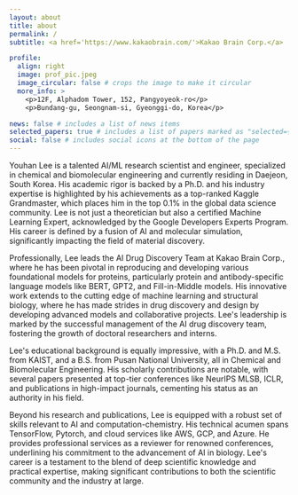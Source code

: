 ```yaml
---
layout: about
title: about
permalink: /
subtitle: <a href='https://www.kakaobrain.com/'>Kakao Brain Corp.</a>

profile:
  align: right
  image: prof_pic.jpeg
  image_circular: false # crops the image to make it circular
  more_info: >
    <p>12F, Alphadom Tower, 152, Pangyoyeok-ro</p>
    <p>Bundang-gu, Seongnam-si, Gyeonggi-do, Korea</p>

news: false # includes a list of news items
selected_papers: true # includes a list of papers marked as "selected={true}"
social: false # includes social icons at the bottom of the page
---
```


Youhan Lee is a talented AI/ML research scientist and engineer, specialized in chemical and biomolecular engineering and currently residing in Daejeon, South Korea. His academic rigor is backed by a Ph.D. and his industry expertise is highlighted by his achievements as a top-ranked Kaggle Grandmaster, which places him in the top 0.1% in the global data science community. Lee is not just a theoretician but also a certified Machine Learning Expert, acknowledged by the Google Developers Experts Program. His career is defined by a fusion of AI and molecular simulation, significantly impacting the field of material discovery.

Professionally, Lee leads the AI Drug Discovery Team at Kakao Brain Corp., where he has been pivotal in reproducing and developing various foundational models for proteins, particularly protein and antibody-specific language models like BERT, GPT2, and Fill-in-Middle models. His innovative work extends to the cutting edge of machine learning and structural biology, where he has made strides in drug discovery and design by developing advanced models and collaborative projects. Lee's leadership is marked by the successful management of the AI drug discovery team, fostering the growth of doctoral researchers and interns.

Lee's educational background is equally impressive, with a Ph.D. and M.S. from KAIST, and a B.S. from Pusan National University, all in Chemical and Biomolecular Engineering. His scholarly contributions are notable, with several papers presented at top-tier conferences like NeurIPS MLSB, ICLR, and publications in high-impact journals, cementing his status as an authority in his field.

Beyond his research and publications, Lee is equipped with a robust set of skills relevant to AI and computation-chemistry. His technical acumen spans TensorFlow, Pytorch, and cloud services like AWS, GCP, and Azure. He provides professional services as a reviewer for renowned conferences, underlining his commitment to the advancement of AI in biology. Lee's career is a testament to the blend of deep scientific knowledge and practical expertise, making significant contributions to both the scientific community and the industry at large.